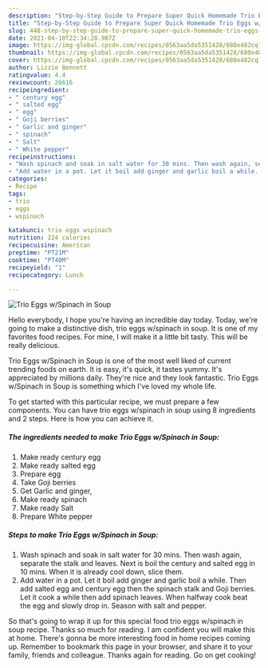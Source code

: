 ```yaml
---
description: "Step-by-Step Guide to Prepare Super Quick Homemade Trio Eggs w/Spinach in Soup"
title: "Step-by-Step Guide to Prepare Super Quick Homemade Trio Eggs w/Spinach in Soup"
slug: 448-step-by-step-guide-to-prepare-super-quick-homemade-trio-eggs-w-spinach-in-soup
date: 2021-04-10T22:34:28.987Z
image: https://img-global.cpcdn.com/recipes/0563aa5da5351428/680x482cq70/trio-eggs-wspinach-in-soup-recipe-main-photo.jpg
thumbnail: https://img-global.cpcdn.com/recipes/0563aa5da5351428/680x482cq70/trio-eggs-wspinach-in-soup-recipe-main-photo.jpg
cover: https://img-global.cpcdn.com/recipes/0563aa5da5351428/680x482cq70/trio-eggs-wspinach-in-soup-recipe-main-photo.jpg
author: Lizzie Bennett
ratingvalue: 4.4
reviewcount: 26616
recipeingredient:
- " century egg"
- " salted egg"
- " egg"
- " Goji berries"
- " Garlic and ginger"
- " spinach"
- " Salt"
- " White pepper"
recipeinstructions:
- "Wash spinach and soak in salt water for 30 mins. Then wash again, separate the stalk and leaves. Next is boil the century and salted egg in 10 mins. When it is already cool down, slice them."
- "Add water in a pot. Let it boil add ginger and garlic boil a while. Then add salted egg and century egg then the spinach stalk and Goji berries. Let it cook a while then add spinach leaves. When halfway cook beat the egg and slowly drop in. Season with salt and pepper."
categories:
- Recipe
tags:
- trio
- eggs
- wspinach

katakunci: trio eggs wspinach 
nutrition: 224 calories
recipecuisine: American
preptime: "PT21M"
cooktime: "PT40M"
recipeyield: "1"
recipecategory: Lunch

---
```



![Trio Eggs w/Spinach in Soup](https://img-global.cpcdn.com/recipes/0563aa5da5351428/680x482cq70/trio-eggs-wspinach-in-soup-recipe-main-photo.jpg)

Hello everybody, I hope you're having an incredible day today. Today, we're going to make a distinctive dish, trio eggs w/spinach in soup. It is one of my favorites food recipes. For mine, I will make it a little bit tasty. This will be really delicious.



Trio Eggs w/Spinach in Soup is one of the most well liked of current trending foods on earth. It is easy, it's quick, it tastes yummy. It's appreciated by millions daily. They're nice and they look fantastic. Trio Eggs w/Spinach in Soup is something which I've loved my whole life.


To get started with this particular recipe, we must prepare a few components. You can have trio eggs w/spinach in soup using 8 ingredients and 2 steps. Here is how you can achieve it.

<!--inarticleads1-->

##### The ingredients needed to make Trio Eggs w/Spinach in Soup:

1. Make ready  century egg
1. Make ready  salted egg
1. Prepare  egg
1. Take  Goji berries
1. Get  Garlic and ginger,
1. Make ready  spinach
1. Make ready  Salt
1. Prepare  White pepper




<!--inarticleads2-->

##### Steps to make Trio Eggs w/Spinach in Soup:

1. Wash spinach and soak in salt water for 30 mins. Then wash again, separate the stalk and leaves. Next is boil the century and salted egg in 10 mins. When it is already cool down, slice them.
1. Add water in a pot. Let it boil add ginger and garlic boil a while. Then add salted egg and century egg then the spinach stalk and Goji berries. Let it cook a while then add spinach leaves. When halfway cook beat the egg and slowly drop in. Season with salt and pepper.




So that's going to wrap it up for this special food trio eggs w/spinach in soup recipe. Thanks so much for reading. I am confident you will make this at home. There's gonna be more interesting food in home recipes coming up. Remember to bookmark this page in your browser, and share it to your family, friends and colleague. Thanks again for reading. Go on get cooking!
